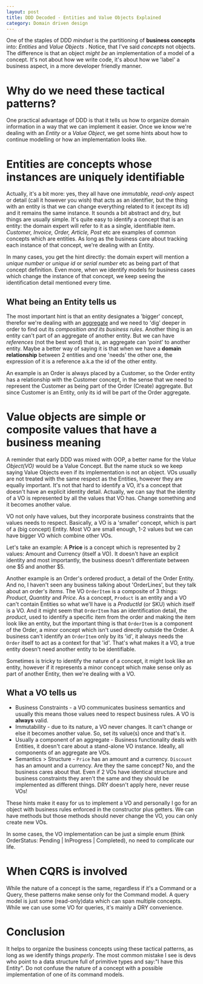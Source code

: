 ```yaml
---
layout: post
title: DDD Decoded - Entities and Value Objects Explained
category: Domain driven design
---
```


One of the staples of DDD _mindset_ is the partitioning of **business concepts** into: _Entities_ and _Value Objects_ . Notice, that I've said _concepts_ not objects. The difference is that an object _might be_ an implementation of a model of a concept. It's not about how we write code, it's about how we 'label' a business aspect, in a more developer friendly manner.

# Why do we need these tactical patterns?   

One practical advantage of DDD is that it tells us how to organize domain information in a way that we can implement it easier. Once we know we're dealing with an _Entity_ or a _Value Object_, we get some hints about how to continue modelling or how an implementation looks like. 

# Entities are concepts whose instances are uniquely identifiable

Actually, it's a bit more: yes, they all have one _immutable, read-only_ aspect or detail (call it however you wish) that acts as an identifier, but the thing with an entity is that we can change everything related to it (except its id) and it remains the same instance. It sounds a bit abstract and dry, but things are usually simple. It's quite easy to identify a concept that is an entity: the domain expert will refer to it as a single, identifiable item. _Customer, Invoice, Order, Article, Post_ etc are examples of common concepts which are entities. As long as the business care about tracking each instance of that concept, we're dealing with an Entity.

In many cases, you get the hint directly: the domain expert will mention a _unique number_ or _unique id_ or _serial number_ etc as being part of that concept definition. Even more, when we identify models for business cases which change the instance of that concept, we keep seeing the identification detail mentioned every time.

## What being an Entity tells us

The most important hint is that an entity designates a 'bigger' concept, therefor we're dealing with an [aggregate](http://blog.sapiensworks.com/post/2016/07/14/DDD-Aggregate-Decoded-1) and we need to 'dig' deeper in order to find out its _composition and its business rules_. 
Another thing is an entity can't part of an aggregate of another entity. But we can have _references_ (not the best word) that is, an aggregate can 'point' to another entity. Maybe a better way of saying it is that when we have a **domain relationship** between 2 entities and one 'needs' the other one, the expression of it is a reference a.k.a the id of the other entity.

An example is an Order is always placed by a Customer, so the Order entity has a relationship with the Customer concept, in the sense that we need to represent the Customer as being part of the Order (Create) aggregate. But since Customer is an Entity, only its id will be part of the Order aggregate.
      
# Value objects are simple or composite values that have a business meaning

A reminder that early DDD was mixed with OOP, a better name for the _Value Object(VO)_ would be a Value Concept. But the name stuck so we keep saying Value Objects even if its implementation is not an object. VOs usually are not treated with the same respect as the Entities, however they are equally important. It's not that hard to identify a VO, it's a concept that doesn't have an explicit identity detail. Actually, we can say that the identity of a VO is represented by all the values that VO has. Change something and it becomes another value.

VO not only have values, but they incorporate business constraints that the values needs to respect. Basically, a VO is a 'smaller' concept, which is part of a (big concept) Entity.  Most VO are small enough, 1-2 values but we can have bigger VO which combine other VOs.

Let's take an example: A **Price** is a concept which is represented by 2 values: Amount and Currency (itself a VO). It doesn't have an explicit identity and most importantly, the business doesn't differentiate between one $5 and another $5. 

Another example is an Order's ordered product, a detail of the Order Entity. And no, I haven't seen any business talking about 'OrderLines', but they talk about an order's _Items_. The VO `OrderItem` is a composite of 3 things: _Product_, _Quantity_ and _Price_. As a concept, `Product` is an entity and a VO can't contain Entities so what we'll have is a _ProductId_ (or SKU) which itself is a VO. And it might seem that `OrderItem` has an identification detail, the _product_, used to identify a specific item from the order and making the item look like an entity, but the important thing is that `OrderItem` is a component of the Order, a minor concept which isn't used directly outside the Order. A business can't identify an `OrderItem` only by its 'id', it always needs the `Order` itself to act as a context for that 'id'. That's what makes it a VO, a true entity doesn't need another entity to be identifiable.    

Sometimes is tricky to identify the nature of a concept, it might look like an entity, however if it represents a minor concept which make sense only as part of another Entity, then we're dealing with a VO.     

## What a VO tells us

* Business Constraints - a VO communicates business semantics and usually this means those values need to respect business rules. A VO is **always** valid.  
* Immutability - due to its nature, a VO never changes. It can't change or else it becomes another value. So, set its value(s) once and that's it.
* Usually a component of an aggregate - Business functionality deals with Entities, it doesn't care about a stand-alone VO instance. Ideally, all components of an aggregate are VOs.
* Semantics > Structure - `Price` has an amount and a currency. `Discount` has an amount and a currency. Are they the same concept? No, and the business cares about that. Even if 2 VOs have identical structure and business constraints they aren't the same and they should be implemented as different things. DRY doesn't apply here, never reuse VOs! 

These hints make it easy for us to implement a VO and personally I go for an object with business rules enforced in the constructor plus getters. We can have methods but those methods should never change the VO, you can only create new VOs.

In some cases, the VO implementation can be just a simple enum (think OrderStatus: Pending | InProgress | Completed), no need to complicate our life.


# When CQRS is involved

While the nature of a concept is the same, regardless if it's a Command or a Query, these patterns make sense only for the Command model. A query model is just some (read-only)data which can span multiple concepts. While we can use some VO for queries, it's mainly a DRY convenience. 

# Conclusion

It helps to organize the business concepts using these tactical patterns, as long as we identify things _properly_. The most common mistake I see is devs who point to a data structure full of primitive types and say:"I have this Entity". Do not confuse the nature of a concept with a possible implementation of one of its command models.







